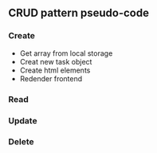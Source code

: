 ## CRUD pattern pseudo-code

### Create

+ Get array from local storage
+ Creat new task object
+ Create html elements
+ Redender frontend

### Read



### Update

### Delete